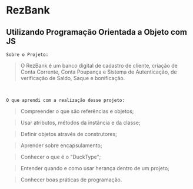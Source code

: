 # RezBank

## Utilizando Programação Orientada a Objeto com JS

```
Sobre o Projeto:
```
> O RezBank é um banco digital de cadastro de cliente, criação de Conta Corrente, Conta Poupança e Sistema de Autenticação, de verificação de Saldo, Saque e bonificação. 
<br>

```
O que aprendi com a realização desse projeto:
```
> Compreender o que são referências e objetos;

> Usar atributos, métodos da instância e da classe;

> Definir objetos através de construtores;

> Aprender sobre encapsulamento; 

> Conhecer o que é o "DuckType";

> Entender quando e como usar herança dentro de um projeto;

> Conhecer boas práticas de programação.





